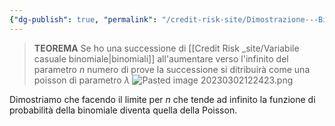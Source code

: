 ```yaml
---
{"dg-publish": true, "permalink": "/credit-risk-site/Dimostrazione---Binomiale-approssimata-alla-Poisson/"}
---
```






> **TEOREMA**
> Se ho una successione di [[Credit Risk _site/Variabile casuale binomiale\|binomiali]] all'aumentare verso l'infinito del parametro $n$ numero di prove la successione si ditribuirà come una poisson di parametro $\lambda$
>![Pasted image 20230302122423.png](/img/user/Credit%20Risk%20_site/allegati/Pasted%20image%2020230302122423.png)

Dimostriamo che facendo il limite per $n$ che tende ad infinito la funzione di probabilità della binomiale diventa quella della Poisson.
<style> .container {font-family: sans-serif; text-align: center;} .button-wrapper button {z-index: 1;height: 40px; width: 100px; margin: 10px;padding: 5px;} .excalidraw .App-menu_top .buttonList { display: flex;} .excalidraw-wrapper { height: 800px; margin: 50px; position: relative;} :root[dir="ltr"] .excalidraw .layer-ui__wrapper .zen-mode-transition.App-menu_bottom--transition-left {transform: none;} </style><script src="https://cdn.jsdelivr.net/npm/react@17/umd/react.production.min.js"></script><script src="https://cdn.jsdelivr.net/npm/react-dom@17/umd/react-dom.production.min.js"></script><script type="text/javascript" src="https://cdn.jsdelivr.net/npm/@excalidraw/excalidraw@0/dist/excalidraw.production.min.js"></script><div id="Approssimazione_della_binomiale_alla_Poisson_2023-03-02_1232.05.excalidraw.md1"></div><script>(function(){const InitialData={"type":"excalidraw","version":2,"source":"https://excalidraw.com","elements":[{"type":"image","version":99,"versionNonce":1672664607,"isDeleted":false,"id":"PMyc7uDde3UkOioPuo4wj","fillStyle":"hachure","strokeWidth":0.5,"strokeStyle":"solid","roughness":1,"opacity":100,"angle":0,"x":-333.0244632545375,"y":-161.90646082787464,"strokeColor":"transparent","backgroundColor":"transparent","width":627.4106361038016,"height":487.24985224633167,"seed":799112241,"groupIds":[],"roundness":null,"boundElements":[],"updated":1677757117892,"link":null,"locked":false,"status":"pending","fileId":"58429636f7df81c1331adf0a828ea4e3db343d75","scale":[1,1]},{"id":"6O4JfOak","type":"text","x":129.04137431204833,"y":-122.34888798470178,"width":76.92158750939461,"height":9.1573318463565,"angle":0,"strokeColor":"#862e9c","backgroundColor":"transparent","fillStyle":"hachure","strokeWidth":1,"strokeStyle":"solid","roughness":1,"opacity":100,"groupIds":[],"roundness":null,"seed":1231675377,"version":112,"versionNonce":103046993,"isDeleted":false,"boundElements":null,"updated":1677757117892,"link":null,"locked":false,"text":"Esplicito il fattoriale","rawText":"Esplicito il fattoriale","fontSize":7.325865477085204,"fontFamily":1,"textAlign":"left","verticalAlign":"top","baseline":7.1573318463565005,"containerId":null,"originalText":"Esplicito il fattoriale"},{"type":"text","version":212,"versionNonce":609270335,"isDeleted":false,"id":"1pNrVqvL","fillStyle":"hachure","strokeWidth":1,"strokeStyle":"solid","roughness":1,"opacity":100,"angle":0,"x":126.44449674025924,"y":-105.54861891794741,"strokeColor":"#52d0f8","backgroundColor":"transparent","width":85,"height":9,"seed":1932075793,"groupIds":[],"roundness":null,"boundElements":null,"updated":1677757117892,"link":null,"locked":false,"fontSize":7.325865477085204,"fontFamily":1,"text":"Scompatto gli esponenti","rawText":"Scompatto gli esponenti","baseline":7,"textAlign":"left","verticalAlign":"top","containerId":null,"originalText":"Scompatto gli esponenti"},{"type":"text","version":215,"versionNonce":299781425,"isDeleted":false,"id":"tMw6asrw","fillStyle":"hachure","strokeWidth":1,"strokeStyle":"solid","roughness":1,"opacity":100,"angle":0,"x":130.8508070249987,"y":-76.60783821990168,"strokeColor":"#c92a2a","backgroundColor":"transparent","width":79,"height":28,"seed":1507326993,"groupIds":[],"roundness":null,"boundElements":null,"updated":1677757117892,"link":null,"locked":false,"fontSize":7.325865477085204,"fontFamily":1,"text":"Porto fuori dal limite\ntutti i termini che non\ncontengono n","rawText":"Porto fuori dal limite\ntutti i termini che non\ncontengono n","baseline":26,"textAlign":"left","verticalAlign":"top","containerId":null,"originalText":"Porto fuori dal limite\ntutti i termini che non\ncontengono n"},{"id":"Sf-G1T9CZ6sLMVswfPRGc","type":"freedraw","x":-28.699710059333682,"y":-67.96523333459686,"width":0.2729015653197848,"height":0.2729129694804584,"angle":0,"strokeColor":"#c92a2a","backgroundColor":"transparent","fillStyle":"hachure","strokeWidth":0.5,"strokeStyle":"solid","roughness":0,"opacity":100,"groupIds":[],"roundness":null,"seed":1329659537,"version":7,"versionNonce":1004345951,"isDeleted":false,"boundElements":null,"updated":1677757117892,"link":null,"locked":false,"points":[[0,0],[-0.2729015653197848,-0.2729129694804584],[0,0]],"pressures":[],"simulatePressure":true,"lastCommittedPoint":[-0.2729015653197848,-0.2729129694804584]},{"id":"owcLAXKQKXRqT0f-K4EqZ","type":"freedraw","x":-15.600252457413745,"y":-75.33368963983753,"width":0.0001,"height":0.0001,"angle":0,"strokeColor":"#c92a2a","backgroundColor":"transparent","fillStyle":"hachure","strokeWidth":0.5,"strokeStyle":"solid","roughness":0,"opacity":100,"groupIds":[],"roundness":null,"seed":1102199615,"version":5,"versionNonce":1340047121,"isDeleted":false,"boundElements":null,"updated":1677757117892,"link":null,"locked":false,"points":[[0,0],[0.0001,0.0001]],"pressures":[],"simulatePressure":true,"lastCommittedPoint":[0.0001,0.0001]},{"id":"GnIVepB4WPsGrLlD0kIzE","type":"freedraw","x":-105.7482496238546,"y":-48.861838658195765,"width":0.0001,"height":0.0001,"angle":0,"strokeColor":"#c92a2a","backgroundColor":"transparent","fillStyle":"hachure","strokeWidth":0.5,"strokeStyle":"solid","roughness":0,"opacity":100,"groupIds":[],"roundness":null,"seed":416853521,"version":5,"versionNonce":1059616383,"isDeleted":false,"boundElements":null,"updated":1677757117892,"link":null,"locked":false,"points":[[0,0],[0.0001,0.0001]],"pressures":[],"simulatePressure":true,"lastCommittedPoint":[0.0001,0.0001]},{"type":"text","version":292,"versionNonce":2124379377,"isDeleted":false,"id":"QYCL2lo9","fillStyle":"hachure","strokeWidth":1,"strokeStyle":"solid","roughness":1,"opacity":100,"angle":0,"x":144.7961919882028,"y":-24.01946927691715,"strokeColor":"#087f5b","backgroundColor":"transparent","width":72,"height":9,"seed":325000657,"groupIds":[],"roundness":null,"boundElements":null,"updated":1677757117892,"link":null,"locked":false,"fontSize":7.325865477085204,"fontFamily":1,"text":"Risolvo il fattoriale","rawText":"Risolvo il fattoriale","baseline":7,"textAlign":"left","verticalAlign":"top","containerId":null,"originalText":"Risolvo il fattoriale"},{"id":"g1Gh8yNwrXc78LAubJkX0","type":"freedraw","x":-2.2975483197216136,"y":191.51112667758997,"width":0.0001,"height":0.0001,"angle":0,"strokeColor":"#364fc7","backgroundColor":"transparent","fillStyle":"hachure","strokeWidth":0.5,"strokeStyle":"solid","roughness":0,"opacity":100,"groupIds":[],"roundness":null,"seed":1371092465,"version":4,"versionNonce":1425231519,"isDeleted":false,"boundElements":null,"updated":1677757117893,"link":null,"locked":false,"points":[[0,0],[0.0001,0.0001]],"pressures":[],"simulatePressure":true,"lastCommittedPoint":[0.0001,0.0001]},{"id":"UPRIpcabtsbOpPQIaOH0c","type":"freedraw","x":-109.83756122540166,"y":238.40829434347606,"width":0.0001,"height":0.0001,"angle":0,"strokeColor":"#364fc7","backgroundColor":"transparent","fillStyle":"hachure","strokeWidth":0.5,"strokeStyle":"solid","roughness":0,"opacity":100,"groupIds":[],"roundness":null,"seed":2119897535,"version":4,"versionNonce":564506321,"isDeleted":false,"boundElements":null,"updated":1677757117893,"link":null,"locked":false,"points":[[0,0],[0.0001,0.0001]],"pressures":[],"simulatePressure":true,"lastCommittedPoint":[0.0001,0.0001]},{"id":"X3fsQsm8oTx6EmNYkAUKT","type":"freedraw","x":-16.172478741987504,"y":282.29847762995473,"width":0.0001,"height":0.0001,"angle":0,"strokeColor":"#364fc7","backgroundColor":"transparent","fillStyle":"hachure","strokeWidth":0.5,"strokeStyle":"solid","roughness":0,"opacity":100,"groupIds":[],"roundness":null,"seed":1602858161,"version":3,"versionNonce":536014481,"isDeleted":false,"boundElements":null,"updated":1677757121571,"link":null,"locked":false,"points":[[0,0],[0.0001,0.0001]],"pressures":[],"simulatePressure":true,"lastCommittedPoint":[0.0001,0.0001]},{"id":"-T3-hXeLuTgtFC_0ewoTy","type":"freedraw","x":-16.043259682151415,"y":281.7328833193906,"width":0.0001,"height":0.0001,"angle":0,"strokeColor":"#364fc7","backgroundColor":"transparent","fillStyle":"hachure","strokeWidth":0.5,"strokeStyle":"solid","roughness":0,"opacity":100,"groupIds":[],"roundness":null,"seed":1895321489,"version":4,"versionNonce":2012095167,"isDeleted":true,"boundElements":null,"updated":1677757117893,"link":null,"locked":false,"points":[[0,0],[0.0001,0.0001]],"pressures":[],"simulatePressure":true,"lastCommittedPoint":[0.0001,0.0001]}],"appState":{"theme":"light","viewBackgroundColor":"#ffffff","currentItemStrokeColor":"#364fc7","currentItemBackgroundColor":"transparent","currentItemFillStyle":"hachure","currentItemStrokeWidth":0.5,"currentItemStrokeStyle":"solid","currentItemRoughness":0,"currentItemOpacity":100,"currentItemFontFamily":1,"currentItemFontSize":20,"currentItemTextAlign":"left","currentItemStartArrowhead":null,"currentItemEndArrowhead":"arrow","scrollX":631.6904948514394,"scrollY":21.106959854054878,"zoom":{"value":1.3721832726088417},"currentItemRoundness":"round","gridSize":null,"colorPalette":{}},"files":{}};InitialData.scrollToContent=true;App=()=>{const e=React.useRef(null),t=React.useRef(null),[n,i]=React.useState({width:void 0,height:void 0});return React.useEffect(()=>{i({width:t.current.getBoundingClientRect().width,height:t.current.getBoundingClientRect().height});const e=()=>{i({width:t.current.getBoundingClientRect().width,height:t.current.getBoundingClientRect().height})};return window.addEventListener("resize",e),()=>window.removeEventListener("resize",e)},[t]),React.createElement(React.Fragment,null,React.createElement("div",{className:"excalidraw-wrapper",ref:t},React.createElement(ExcalidrawLib.Excalidraw,{ref:e,width:n.width,height:n.height,initialData:InitialData,viewModeEnabled:!0,zenModeEnabled:!0,gridModeEnabled:!1})))},excalidrawWrapper=document.getElementById("Approssimazione_della_binomiale_alla_Poisson_2023-03-02_1232.05.excalidraw.md1");ReactDOM.render(React.createElement(App),excalidrawWrapper);})();</script> 
